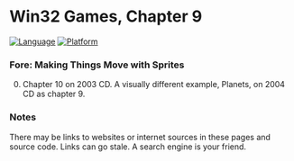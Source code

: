 # Win32 Games, Chapter 9
[![Language](https://img.shields.io/badge/Language%20-C++-blue.svg)](https://github.com/GeorgePimpleton/Win32-games/)
[![Platform](https://img.shields.io/badge/Platform%20-Win32-blue.svg)](https://github.com/GeorgePimpleton/Win32-games/)

### Fore: Making Things Move with Sprites
0. Chapter 10 on 2003 CD. A visually different example, Planets, on 2004 CD as chapter 9.

### Notes
There may be links to websites or internet sources in these pages and source code. Links can go stale. A search engine is your friend.
